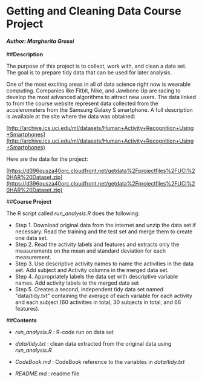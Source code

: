 

# **Getting and Cleaning Data Course Project** 

#### *Author: Margherita Grossi*

##**Description**

The purpose of this project is to collect, work with, and clean a data set.
The goal is to prepare tidy data that can be used for later analysis.

One of the most exciting areas in all of data science right now is wearable
computing. Companies like Fitbit, Nike, and Jawbone Up are racing to develop
the most advanced algorithms to attract new users. The data linked to from the
course website represent data collected from the accelerometers from the Samsung Galaxy S smartphone. A full
description is available at the site where the data was obtained:

[http://archive.ics.uci.edu/ml/datasets/Human+Activity+Recognition+Using+Smartphones](http://archive.ics.uci.edu/ml/datasets/Human+Activity+Recognition+Using+Smartphones)

Here are the data for the project:

[https://d396qusza40orc.cloudfront.net/getdata%2Fprojectfiles%2FUCI%20HAR%20Dataset.zip](https://d396qusza40orc.cloudfront.net/getdata%2Fprojectfiles%2FUCI%20HAR%20Dataset.zip) 

##**Course Project**

The R script called *run_analysis.R* does the following:

- Step 1. Download original data from the internet and unzip the data set if
necessary. Read the training and the test set and merge them to create one data set.
- Step 2. Read the activity labels and features and extracts only the measurements on the mean and standard deviation for each measurement.
- Step 3. Use descriptive activity names to name the activities in the data
set. Add subject and Activity columns in the merged data set.
- Step 4. Appropriately labels the data set with descriptive variable
names. Add activity labels to the merged data set
- Step 5. Creates a second, independent tidy data set named "data/tidy.txt"
containing the average of each variable for each activity and each subject (60
activities in total, 30 subjects in total, and 66 features).

##**Contents**

- *run_analysis.R* : R-code run on data set

- *data/tidy.txt* : clean data extracted from the original data using *run_analysis.R* 

- *CodeBook.md* : CodeBook reference to the variables in *data/tidy.txt*

- *README.md* : readme file



